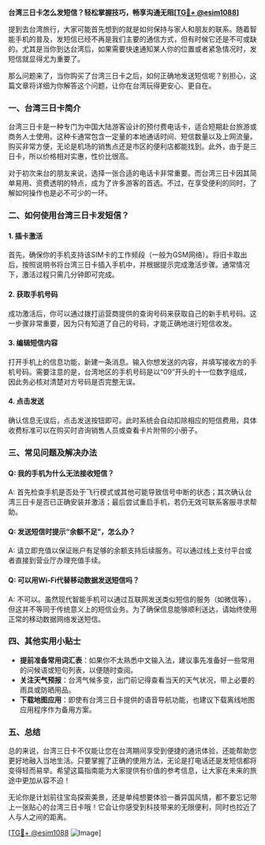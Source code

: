 **台湾三日卡怎么发短信？轻松掌握技巧，畅享沟通无阻[[TG💪+ @esim1088](https://t.me/s/esim1088)]**

提到去台湾旅行，大家可能首先想到的就是如何保持与家人和朋友的联系。随着智能手机的普及，发短信已经不再是我们主要的通信方式，但有时候它还是不可或缺的。尤其是当你到达台湾后，如果需要快速通知某人你的位置或者紧急情况时，发短信就显得尤为重要了。

那么问题来了，当你购买了台湾三日卡之后，如何正确地发送短信呢？别担心，这篇文章将详细为你解答这个问题，让你在台湾玩得更安心、更自在。

### 一、台湾三日卡简介

台湾三日卡是一种专门为中国大陆游客设计的预付费电话卡，适合短期赴台旅游或商务人士使用。这种卡通常包含一定量的本地通话时间、短信数量以及上网流量。购买非常方便，无论是机场的销售点还是市区的便利店都能找到。此外，由于是三日卡，所以价格相对实惠，性价比很高。

对于初次来台的朋友来说，选择一张合适的电话卡非常重要。而台湾三日卡因其简单易用、资费透明的特点，成为了许多游客的首选。不过，在享受便利的同时，了解如何操作也是必不可少的一环。

### 二、如何使用台湾三日卡发短信？

#### 1. 插卡激活
首先，确保你的手机支持该SIM卡的工作频段（一般为GSM网络）。将旧卡取出后，按照说明书将台湾三日卡插入手机中，并根据提示完成激活步骤。通常情况下，激活过程只需几分钟即可完成。

#### 2. 获取手机号码
成功激活后，你可以通过拨打运营商提供的查询号码来获取自己的新手机号码。这一步骤非常重要，因为只有知道了自己的号码，才能正确地进行短信收发。

#### 3. 编辑短信内容
打开手机上的信息功能，新建一条消息。输入你想发送的内容，并填写接收方的手机号码。需要注意的是，台湾地区的手机号码是以“09”开头的十一位数字组成，因此务必核对清楚对方号码是否完整无误。

#### 4. 点击发送
确认信息无误后，点击发送按钮即可。此时系统会自动扣除相应的短信费用，具体收费标准可以在购买时咨询销售人员或查看卡片附带的小册子。

### 三、常见问题及解决办法

#### Q: 我的手机为什么无法接收短信？
A: 首先检查手机是否处于飞行模式或其他可能导致信号中断的状态；其次确认台湾三日卡是否已正确安装并激活；最后尝试重启手机，若仍无效可联系客服寻求帮助。

#### Q: 发送短信时提示“余额不足”，怎么办？
A: 请立即充值以保证账户有足够的余额支持后续服务。可以通过线上支付平台或者直接到营业厅办理充值手续。

#### Q: 可以用Wi-Fi代替移动数据发送短信吗？
A: 不可以。虽然现代智能手机可以通过互联网发送类似短信的服务（如微信等），但这并不等同于传统意义上的短信业务。为了确保信息能够顺利送达，请始终使用正常的移动数据网络发送短信。

### 四、其他实用小贴士

- **提前准备常用词汇表**：如果你不太熟悉中文输入法，建议事先准备好一些常用的问候语或短句列表，以便随时查阅。
- **关注天气预报**：台湾气候多变，出门前记得查看当天的天气状况，带上必要的雨具或防晒用品。
- **下载地图应用**：即使有台湾三日卡提供的语音导航功能，也建议下载离线地图应用程序作为备用方案。

### 五、总结

总的来说，台湾三日卡不仅能让您在台湾期间享受到便捷的通讯体验，还能帮助您更好地融入当地生活。只要掌握了正确的使用方法，无论是打电话还是发短信都将变得轻而易举。希望这篇指南能为大家提供有价值的参考信息，让大家在未来的旅途中更加从容不迫！

无论你是计划前往宝岛探索美景，还是单纯想要体验一番异国风情，都不要忘记带上一张贴心的台湾三日卡哦！它会让你感受到科技带来的无限便利，同时也拉近了人与人之间的距离。

[[TG💪+ @esim1088](https://t.me/s/esim1088) ![Image](https://i.postimg.cc/4NQfJmqS/Snipaste-2025-05-13-00-14-12.png)]